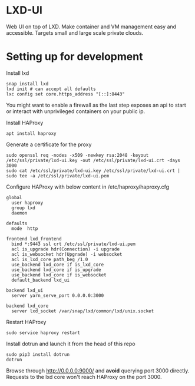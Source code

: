 # LXD-UI

Web UI on top of LXD. Make container and VM management easy and accessible. Targets small and large scale private clouds.

# Setting up for development

Install lxd

    snap install lxd
    lxd init # can accept all defaults
    lxc config set core.https_address "[::]:8443"

You might want to enable a firewall as the last step exposes an api to start or interact with unprivileged containers on your public ip.

Install HAProxy

    apt install haproxy

Generate a certificate for the proxy

    sudo openssl req -nodes -x509 -newkey rsa:2048 -keyout /etc/ssl/private/lxd-ui.key -out /etc/ssl/private/lxd-ui.crt -days 3000
    sudo cat /etc/ssl/private/lxd-ui.key /etc/ssl/private/lxd-ui.crt | sudo tee -a /etc/ssl/private/lxd-ui.pem

Configure HAProxy with below content in /etc/haproxy/haproxy.cfg

    global
      user haproxy
      group lxd
      daemon

    defaults
      mode  http

    frontend lxd_frontend
      bind *:9443 ssl crt /etc/ssl/private/lxd-ui.pem
      acl is_upgrade hdr(Connection) -i upgrade
      acl is_websocket hdr(Upgrade) -i websocket
      acl is_lxd_core path_beg /1.0
      use_backend lxd_core if is_lxd_core
      use_backend lxd_core if is_upgrade
      use_backend lxd_core if is_websocket
      default_backend lxd_ui

    backend lxd_ui
      server yarn_serve_port 0.0.0.0:3000

    backend lxd_core
      server lxd_socket /var/snap/lxd/common/lxd/unix.socket

Restart HAProxy

    sudo service haproxy restart

Install dotrun and launch it from the head of this repo

    sudo pip3 install dotrun
    dotrun

Browse through http://0.0.0.0:9000/ and **avoid** querying port 3000 directly. Requests to the lxd core won't reach HAProxy on the port 3000.
